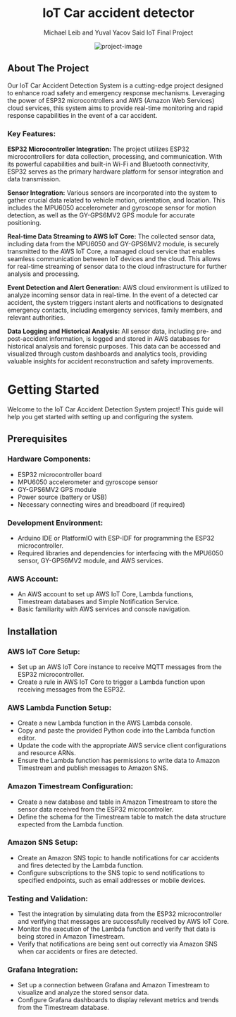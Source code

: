 <h1 align="center" id="title">IoT Car accident detector</h1>

  <p align="center">
    Michael Leib and Yuval Yacov Said IoT Final Project

<p align="center"><img src="https://i.postimg.cc/t4zBdHxx/accident.png" alt="project-image"></p>


## About The Project

Our IoT Car Accident Detection System is a cutting-edge project designed to enhance road safety and emergency response mechanisms. Leveraging the power of ESP32 microcontrollers and AWS (Amazon Web Services) cloud services, this system aims to provide real-time monitoring and rapid response capabilities in the event of a car accident.

### Key Features:

**ESP32 Microcontroller Integration:** The project utilizes ESP32 microcontrollers for data collection, processing, and communication. With its powerful capabilities and built-in Wi-Fi and Bluetooth connectivity, ESP32 serves as the primary hardware platform for sensor integration and data transmission.

**Sensor Integration:** Various sensors are incorporated into the system to gather crucial data related to vehicle motion, orientation, and location. This includes the MPU6050 accelerometer and gyroscope sensor for motion detection, as well as the GY-GPS6MV2 GPS module for accurate positioning.

**Real-time Data Streaming to AWS IoT Core:** The collected sensor data, including data from the MPU6050 and GY-GPS6MV2 module, is securely transmitted to the AWS IoT Core, a managed cloud service that enables seamless communication between IoT devices and the cloud. This allows for real-time streaming of sensor data to the cloud infrastructure for further analysis and processing.

**Event Detection and Alert Generation:** AWS cloud environment is utilized to analyze incoming sensor data in real-time. In the event of a detected car accident, the system triggers instant alerts and notifications to designated emergency contacts, including emergency services, family members, and relevant authorities.

**Data Logging and Historical Analysis:** All sensor data, including pre- and post-accident information, is logged and stored in AWS databases for historical analysis and forensic purposes. This data can be accessed and visualized through custom dashboards and analytics tools, providing valuable insights for accident reconstruction and safety improvements.


# Getting Started

Welcome to the IoT Car Accident Detection System project! This guide will help you get started with setting up and configuring the system.

## Prerequisites

### Hardware Components:

* ESP32 microcontroller board
* MPU6050 accelerometer and gyroscope sensor
* GY-GPS6MV2 GPS module
* Power source (battery or USB)
* Necessary connecting wires and breadboard (if required)

### Development Environment:

* Arduino IDE or PlatformIO with ESP-IDF for programming the ESP32 microcontroller.
* Required libraries and dependencies for interfacing with the MPU6050 sensor, GY-GPS6MV2 module, and AWS services.

### AWS Account:

* An AWS account to set up AWS IoT Core, Lambda functions, Timestream databases and Simple Notification Service.
* Basic familiarity with AWS services and console navigation.


## Installation


### AWS IoT Core Setup:

* Set up an AWS IoT Core instance to receive MQTT messages from the ESP32 microcontroller.
* Create a rule in AWS IoT Core to trigger a Lambda function upon receiving messages from the ESP32.

### AWS Lambda Function Setup:

* Create a new Lambda function in the AWS Lambda console.
* Copy and paste the provided Python code into the Lambda function editor.
* Update the code with the appropriate AWS service client configurations and resource ARNs.
* Ensure the Lambda function has permissions to write data to Amazon Timestream and publish messages to Amazon SNS.

### Amazon Timestream Configuration:

* Create a new database and table in Amazon Timestream to store the sensor data received from the ESP32 microcontroller.
* Define the schema for the Timestream table to match the data structure expected from the Lambda function.

### Amazon SNS Setup:

* Create an Amazon SNS topic to handle notifications for car accidents and fires detected by the Lambda function.
* Configure subscriptions to the SNS topic to send notifications to specified endpoints, such as email addresses or mobile devices.

### Testing and Validation:

* Test the integration by simulating data from the ESP32 microcontroller and verifying that messages are successfully received by AWS IoT Core.
* Monitor the execution of the Lambda function and verify that data is being stored in Amazon Timestream.
* Verify that notifications are being sent out correctly via Amazon SNS when car accidents or fires are detected.

### Grafana Integration:

* Set up a connection between Grafana and Amazon Timestream to visualize and analyze the stored sensor data.
* Configure Grafana dashboards to display relevant metrics and trends from the Timestream database.

